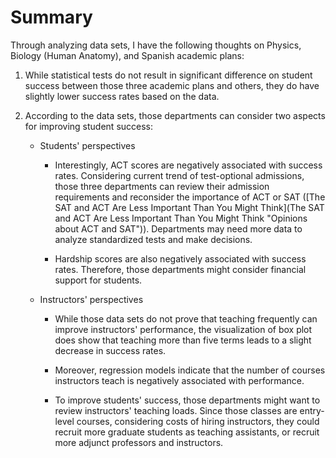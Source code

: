 # Summary

Through analyzing data sets, I have the following thoughts on Physics, Biology (Human Anatomy), and Spanish academic plans: 

1.  While statistical tests do not result in significant difference on student success between those three academic plans and others, they do have slightly lower success rates based on the data. 

2.  According to the data sets, those departments can consider two aspects for improving student success: 

    -   Students' perspectives 

        -   Interestingly, ACT scores are negatively associated with success rates. Considering current trend of test-optional admissions, those three departments can review their admission requirements and reconsider the importance of ACT or SAT ([The SAT and ACT Are Less Important Than You Might Think](The SAT and ACT Are Less Important Than You Might Think "Opinions about ACT and SAT")). Departments may need more data to analyze standardized tests and make decisions. 

        -   Hardship scores are also negatively associated with success rates. Therefore, those departments might consider financial support for students. 

    -   Instructors' perspectives 

        -   While those data sets do not prove that teaching frequently can improve instructors' performance, the visualization of box plot does show that teaching more than five terms leads to a slight decrease in success rates. 

        -   Moreover, regression models indicate that the number of courses instructors teach is negatively associated with performance. 

        -   To improve students' success, those departments might want to review instructors' teaching loads. Since those classes are entry-level courses, considering costs of hiring instructors, they could recruit more graduate students as teaching assistants, or recruit more adjunct professors and instructors. 

 
